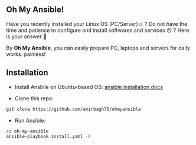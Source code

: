 ## Oh My Ansible!

Have you recently installed your Linux OS (PC/Server):relaxed: ? Do not have the time and patience to configure and install softwares and services :persevere: ? Here is your answer :rocket:

By **Oh My Ansible**, you can easily prepare PC, laptops and servers for daily works. painless!

## Installation

- Install Ansbile on Ubuntu-based OS: [ansible installation docs](https://docs.ansible.com/ansible/latest/installation_guide/intro_installation.html#installing-ansible-on-ubuntu)

- Clone this repo:

```bash
git clone https://github.com/amirbagh75/ohmyansible
```

- Run Ansible:

```bash
cd oh-my-ansible
ansible-playbook install.yaml -K
```
